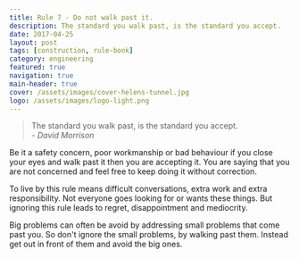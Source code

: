 ```yaml
---
title: Rule 7 - Do not walk past it.
description: The standard you walk past, is the standard you accept.
date: 2017-04-25
layout: post
tags: [construction, rule-book]
category: engineering
featured: true
navigation: true
main-header: true
cover: /assets/images/cover-helens-tunnel.jpg
logo: /assets/images/logo-light.png
---
```


> The standard you walk past, is the standard you accept. <br><cite> - David Morrison</cite>

Be it a safety concern, poor workmanship or bad behaviour if you close your eyes and walk past it then you are accepting it. You are saying that you are not concerned and feel free to keep doing it without correction.

To live by this rule means difficult conversations, extra work and extra responsibility. Not everyone goes looking for or wants these things. But ignoring this rule leads to regret, disappointment and mediocrity.

Big problems can often be avoid by addressing small problems that come past you. So don't ignore the small problems, by walking past them. Instead get out in front of them and avoid the big ones.